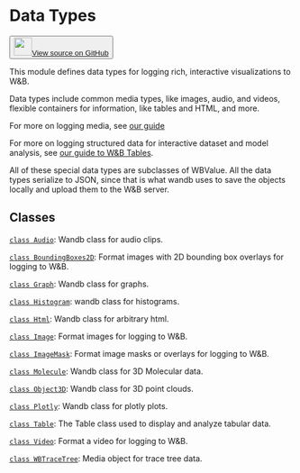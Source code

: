 # Data Types

<!-- Insert buttons and diff -->


<p><button style={{display: 'flex', alignItems: 'center', backgroundColor: 'white', border: '1px solid #ddd', padding: '10px', borderRadius: '6px', cursor: 'pointer', boxShadow: '0 2px 3px rgba(0,0,0,0.1)', transition: 'all 0.3s'}}><a href='https://www.github.com/wandb/wandb/tree/ee415c7f36058bfb92ec74d00b316352c3e63b97/wandb/__init__.py' style={{fontSize: '1.2em', display: 'flex', alignItems: 'center'}}><img src='https://github.githubassets.com/images/modules/logos_page/GitHub-Mark.png' height='32px' width='32px' style={{marginRight: '10px'}}/>View source on GitHub</a></button></p>


This module defines data types for logging rich, interactive visualizations to W&B.

Data types include common media types, like images, audio, and videos,
flexible containers for information, like tables and HTML, and more.

For more on logging media, see [our guide](https://docs.wandb.com/guides/track/log/media)

For more on logging structured data for interactive dataset and model analysis,
see [our guide to W&B Tables](https://docs.wandb.com/guides/data-vis).

All of these special data types are subclasses of WBValue. All the data types
serialize to JSON, since that is what wandb uses to save the objects locally
and upload them to the W&B server.

## Classes

[`class Audio`](./audio.md): Wandb class for audio clips.

[`class BoundingBoxes2D`](./boundingboxes2d.md): Format images with 2D bounding box overlays for logging to W&B.

[`class Graph`](./graph.md): Wandb class for graphs.

[`class Histogram`](./histogram.md): wandb class for histograms.

[`class Html`](./html.md): Wandb class for arbitrary html.

[`class Image`](./image.md): Format images for logging to W&B.

[`class ImageMask`](./imagemask.md): Format image masks or overlays for logging to W&B.

[`class Molecule`](./molecule.md): Wandb class for 3D Molecular data.

[`class Object3D`](./object3d.md): Wandb class for 3D point clouds.

[`class Plotly`](./plotly.md): Wandb class for plotly plots.

[`class Table`](./table.md): The Table class used to display and analyze tabular data.

[`class Video`](./video.md): Format a video for logging to W&B.

[`class WBTraceTree`](./wbtracetree.md): Media object for trace tree data.
